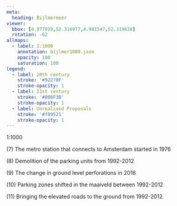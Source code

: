 ```yaml
---
meta:
  heading: Bijlmermeer
viewer:
  bbox: [4.977919,52.316977,4.981547,52.319638]
  rotation: -62
allmaps:
  - label: 1:1000
    annotation: bijlmer1000.json
    opacity: 100
    saturation: 100
legend:
  - label: 20th century
    stroke: '#92278F'
    stroke-opacity: 1
  - label: 21st century
    stroke: '#006F3B'
    stroke-opacity: 1
  - label: Unrealised Proposals
    stroke: '#f89521'
    stroke-opacity: 1
---
```

1:1000

(7) The metro station that connects to Amsterdam started in 1976


(8) Demolition of the parking units from 1992-2012


(9) The change in ground level perforations in 2016


(10) Parking zones shifted in the maaiveld between 1992-2012


(11) Bringing the elevated roads to the ground from 1992-2012